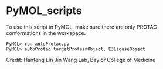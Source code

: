# PyMOL_scripts

To use this script in PyMOL, make sure there are only PROTAC conformations in the workspace.
```
PyMOL> run autoProtac.py
PyMOL> autoProtac targetProteinObject, E3LigaseObject
```
Credit: Hanfeng Lin
Jin Wang Lab, Baylor College of Medicine
